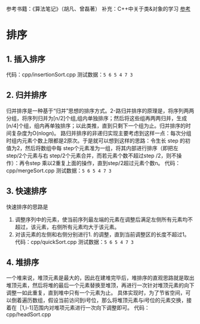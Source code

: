 参考书籍：《算法笔记》（胡凡、曾磊著）
补充：C++中关于类&对象的学习  [参考](https://www.runoob.com/cplusplus/cpp-classes-objects.html)
# 排序
## 1. 插入排序
代码：cpp/insertionSort.cpp
测试数据：`5 6 5 4 7 3`
## 2. 归并排序
归并排序是一种基于“归并”思想的排序方式。2-路归并排序的原理是，将序列两两分组，将序列归并为[n/2]个组,组内单独排序；然后将这些组再两两归并，生成[n/4]个组，组内再单独排序；以此类推，直到只剩下一个组为止。归并排序的时间复杂度为O(nlogn)。
路归并排序的非递归实现主要考虑到这样一点：每次分组时组内元素个数上限都是2原次。于是就可以想到这样的思路：令生长 step 的初值为2，然后将数组中每 step个元素准为一组，将其内部进行排序（即把左 step/2个元素与右 step/2个元素合并，而若元素个数不超过step /2，则不操作）：再令step 乘以2重复上面的操作，直到step/2超过元素个数n。
代码：cpp/mergeSort.cpp
测试数据：`5 6 5 4 7 3`
## 3. 快速排序
快速排序的思路是
1. 调整序列中的元素，使当前序列最左端的元素在调整后满足左侧所有元素均不超过，该元素，右侧所有元素均大于该元素。
2. 对该元素的左侧和右侧分别进行1. 的调整，直到当前调整区的长度不超过1。
代码：cpp/quickSort.cpp
测试数据：`5 6 5 4 7 3`
## 4. 堆排序
一个堆来说，堆顶元素是最大的，因此在建堆完毕后，堆排序的直观思路就是取出堆顶元素，然后将堆的最后一个元素替换至堆顶，再进行一次针对堆顶元素的向下调整一如此重复，直到堆中只有一个元素为止。
具体实现时，为了节省空间，可以倒着遍历数组，假设当前访问到i号位，那么将堆顶元素与i号位的元素交换，接着在［1,i-1]范围内对堆项元素进行一次向下调整即可。
代码：cpp/headSort.cpp